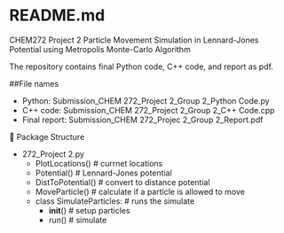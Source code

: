 # README.md

CHEM272 Project 2
Particle Movement Simulation in Lennard-Jones Potential using Metropolis Monte-Carlo Algorithm

The repository contains final Python code, C++ code, and report as pdf.

##File names
  - Python: Submission_CHEM 272_Project 2_Group 2_Python Code.py
  - C++ code: Submission_CHEM 272_Project 2_Group 2_C++ Code.cpp
  - Final report: Submission_CHEM 272_Projec 2_Group 2_Report.pdf


👷 Package Structure

* 272_Project 2.py
  - PlotLocations()         # currnet locations
  - Potential()             # Lennard-Jones potential
  - DistToPotential()       # convert to distance potential
  - MoveParticle()          # calculate if a particle is allowed to move
  - class SimulateParticles: # runs the simulate
    - __init__()        # setup particles
    - run()             # simulate
   
